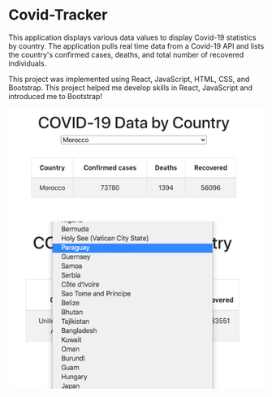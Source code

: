 # Covid-Tracker

This application displays various data values to display Covid-19 statistics by country. The application pulls real time data from a Covid-19 API and lists the country's confirmed cases, deaths, and total number of recovered individuals. 

This project was implemented using React, JavaScript, HTML, CSS, and Bootstrap. This project helped me develop skills in React, JavaScript and introduced me to Bootstrap! 

![User Interface](https://github.com/shefali4/covid-tracker/blob/master/src/image1.png)
![Drop Down Menu - Bootstrap](https://github.com/shefali4/covid-tracker/blob/master/src/image2.png)
